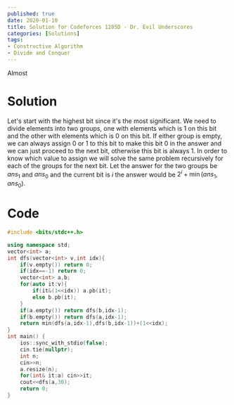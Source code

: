 ```yaml
---
published: true
date: 2020-01-10
title: Solution for Codeforces 1285D - Dr. Evil Underscores
categories: [Solutions]
tags: 
- Constructive Algorithm
- Divide and Conquer
---
```

Almost

# Solution

Let's start with the highest bit since it's the most significant. We need to divide elements into two groups, one with elements which is $1$ on this bit and the other with elements which is $0$ on this bit. If either group is empty, we can always assign 0 or 1 to this bit to make this bit 0 in the answer and we can just proceed to the next bit, otherwise this bit is always 1. In order to know which value to assign we will solve the same problem recursively for each of the groups for the next bit. Let the answer for the two groups be $ans_1$ and $ans_0$ and the current bit is $i$ the answer would be $2^i+\min(ans_1,ans_0)$.

# Code

```cpp
#include <bits/stdc++.h>

using namespace std;
vector<int> a;
int dfs(vector<int> v,int idx){
    if(v.empty()) return 0;
    if(idx==-1) return 0;
    vector<int> a,b;
    for(auto it:v){
        if(it&(1<<idx)) a.pb(it);
        else b.pb(it);
    }
    if(a.empty()) return dfs(b,idx-1);
    if(b.empty()) return dfs(a,idx-1);
    return min(dfs(a,idx-1),dfs(b,idx-1))+(1<<idx);
}
int main() {
    ios::sync_with_stdio(false);
    cin.tie(nullptr);
	int n;
    cin>>n;
    a.resize(n);
    for(int& it:a) cin>>it;
    cout<<dfs(a,30);
    return 0;
}
```
